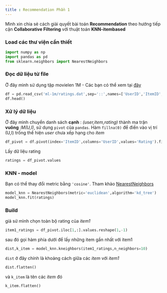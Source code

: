 ```yaml
---
title : Recommendation Phần 1
---
```

Mình xin chia sẻ cách giải quyết bài toán __Recommendation__ theo hướng tiếp cận __Collaborative Filtering__ với thuật toán __KNN-itembased__

### Load các thư viện cần thiết
```python
import numpy as np
import pandas as pd
from sklearn.neighbors import NearestNeighbors
```
### Đọc dữ liệu từ file
Ở đây mình sử dụng tập movielen 1M - Các bạn có thể xem tại [đây](https://grouplens.org/datasets/movielens/1m/)
```python
df = pd.read_csv('ml-1m/ratings.dat',sep='::',names=['UserID','ItemID','Rating','Timestamp'])
df.head()
```
### Xử lý dữ liệu 
Ở đây mình chuyển danh sách __cạnh__  : _(user,item,rating)_ thành ma trận __vuông__ :_M(U,I)_, sử dụng `pivot` của `pandas`. Hàm `fillna(0)` để điền vào vị trí (U,I) trống thể hiện _user_ chưa xếp hạng cho _item_
```python
df_pivot = df.pivot(index='ItemID',columns='UserID',values='Rating').fillna(0)
```
Lấy dữ liệu rating
```python
ratings = df_pivot.values
```
### KNN - model
Bạn có thể thay đổi metric bằng `'cosine'`. Tham khảo [NearestNeighbors](http://scikit-learn.org/stable/modules/generated/sklearn.neighbors.NearestNeighbors.html)
```python
model_knn = NearestNeighbors(metric='euclidean',algorithm='kd_tree')
model_knn.fit(ratings)
```
### Build
giả sử mình chọn toàn bộ rating của _item1_
```python
item1_ratings = df_pivot.iloc[1,:].values.reshape(1,-1)
```
sau đó gọi hàm phía dưới để lấy những item gần nhất với item1
```python
dist,k_item = model_knn.kneighbors(item1_ratings,n_neighbors=10)
```
`dist` ở đây chính là khoảng cách giữa các _item_ với _item1_
```python
dist.flatten()
```
và `k_item` là tên các _item_ đó
```python
k_item.flatten()
``` 
